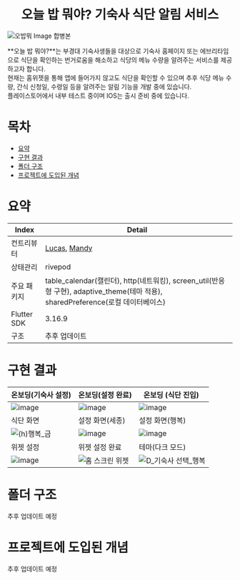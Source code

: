 <h1 align="center">오늘 밥 뭐야? 기숙사 식단 알림 서비스</h1>

![오밥뭐 Image 합병본](https://github.com/whatTodayRice/flutter_whattodayrice/assets/110464205/9f827dce-cfac-4aa6-8461-d9dae140f596)

**오늘 밥 뭐야?**는 부경대 기숙사생들을 대상으로 기숙사 홈페이지 또는 에브리타임으로 식단을 확인하는 번거로움을 해소하고 식당의 메뉴 수량을 알려주는 서비스를 제공하고자 합니다.<br>
현재는 홈위젯을 통해 앱에 들어가지 않고도 식단을 확인할 수 있으며 추후 식당 메뉴 수량, 간식 신청일, 수령일 등을 알려주는 알림 기능을 개발 중에 있습니다.<br>
플레이스토어에서 내부 테스트 중이며 IOS는 출시 준비 중에 있습니다.<br> 

# 목차
    
- [요약](#요약)
- [구현 결과](#구현-결과)
- [폴더 구조](#폴더-구조)
- [프로젝트에 도입된 개념](#프로젝트에-도입된-개념)

# 요약

| Index       | Detail                                                                                                   |  
|-------------|----------------------------------------------------------------------------------------------------------|
| 컨트리뷰터       | <a href="https://github.com/changhwan77">Lucas<a/>, <a href="https://github.com/hyeonhh">Mandy</a> |
| 상태관리        | rivepod                                                                                         |
| 주요 패키지      | table_calendar(캘린더), http(네트워킹), screen_util(반응형 구현), adaptive_theme(테마 적용), sharedPreference(로컬 데이터베이스) |
| Flutter SDK | 3.16.9                                                                                                 |
| 구조          | 추후 업데이트 |

# 구현 결과

| 온보딩(기숙사 설정) | 온보딩(설정 완료) | 온보딩 (식단 진입) |
|-------|-------|-------|
|![image](https://github.com/whatTodayRice/flutter_whattodayrice/assets/110464205/b4304d97-6c47-460f-b78c-e140a762d653)|![image](https://github.com/whatTodayRice/flutter_whattodayrice/assets/110464205/e166a4cb-165a-4396-88ab-f650cb8e9c2d)|![image](https://github.com/whatTodayRice/flutter_whattodayrice/assets/110464205/7bd5f853-9b51-4f0a-b7f2-c486c3e66d46)| 
| 식단 화면 | 설정 화면(세종) | 설정 화면(행복) |
|![(h)행복_금](https://github.com/whatTodayRice/flutter_whattodayrice/assets/110464205/f5f648af-205b-4a07-a117-e86ffb5e0112)|![image](https://github.com/whatTodayRice/flutter_whattodayrice/assets/110464205/87369cdc-6ec4-4b68-bcee-5b2f3ba42e07)|![image](https://github.com/whatTodayRice/flutter_whattodayrice/assets/110464205/671a9583-54f0-4ca0-bf4e-5ee04ae067e8)|
| 위젯 설정 | 위젯 설정 완료 | 테마(다크 모드) |
|![image](https://github.com/whatTodayRice/flutter_whattodayrice/assets/110464205/22d13bc0-6d49-4a0e-900e-ef672b90089d)|![홈 스크린 위젯](https://github.com/whatTodayRice/flutter_whattodayrice/assets/110464205/efb77eb5-48e4-41cb-8e30-a417457c9dad)|![D_기숙사 선택_행복](https://github.com/whatTodayRice/flutter_whattodayrice/assets/110464205/5a7179c1-6cdf-4acc-bfb3-277b130a88b0)|

# 폴더 구조

추후 업데이트 예정

# 프로젝트에 도입된 개념

추후 업데이트 예정


